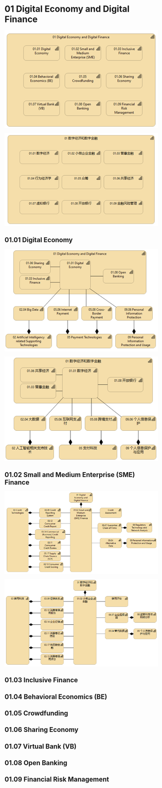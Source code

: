 # 01 Digital Economy and Digital Finance

![](.gitbook/assets/image%20%2813%29.png)

![](.gitbook/assets/image%20%2816%29.png)

## 01.01 Digital Economy

![](.gitbook/assets/image%20%2812%29.png)

![](.gitbook/assets/image%20%2818%29.png)

## 01.02 Small and Medium Enterprise \(SME\) Finance

![](.gitbook/assets/image%20%2811%29.png)

![](.gitbook/assets/image%20%2815%29.png)

## 01.03 Inclusive Finance

## 01.04 Behavioral Economics \(BE\)

## 01.05 Crowdfunding

## 01.06 Sharing Economy

## 01.07 Virtual Bank \(VB\)

## 01.08 Open Banking

## 01.09 Financial Risk Management



